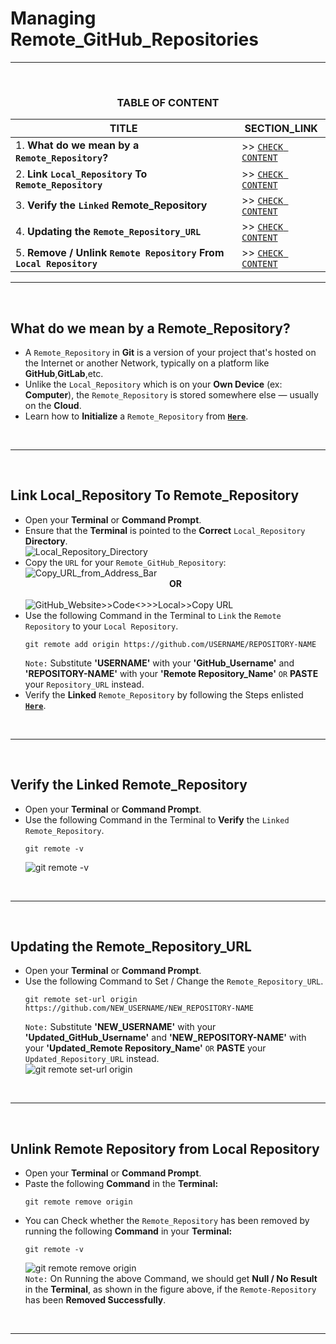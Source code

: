 # Managing Remote_GitHub_Repositories
---
<br>
<div align="center">
 
### TABLE OF CONTENT
 
| TITLE                                                                                                          | SECTION_LINK                                                                                  |
|----------------------------------------------------------------------------------------------------------------|-----------------------------------------------------------------------------------------------|
| 1.  **What do we mean by a `Remote_Repository`?**                                                              | >> [` CHECK CONTENT `](#what-do-we-mean-by-a-remote_repository)                               |
| 2.  **Link `Local_Repository` To `Remote_Repository`**                                                         | >> [` CHECK CONTENT `](#link-local_repository-to-remote_repository)                           |
| 3.  **Verify the `Linked` Remote_Repository**                                                                  | >> [` CHECK CONTENT `](#verify-the-linked-remote_repository)                                  |
| 4.  **Updating the `Remote_Repository_URL`**                                                                   | >> [` CHECK CONTENT `](#updating-the-remote_repository_url)                                   |
| 5.  **Remove / Unlink `Remote Repository` From `Local Repository`**                                            | >> [` CHECK CONTENT `](#unlink-remote-repository-from-local-repository)                       |
</div>

---
<br>

## What do we mean by a Remote_Repository?
  - A `Remote_Repository` in **Git** is a version of your project that's hosted on the Internet or another Network, typically on a platform like **GitHub**,**GitLab**,etc.
  - Unlike the `Local_Repository` which is on your **Own Device** (ex: **Computer**), the `Remote_Repository` is stored somewhere else — usually on the **Cloud**.
  - Learn how to **Initialize** a `Remote_Repository` from [**`Here`**](https://github.com/Yashvant-Chhapwale-Course-Work/GitHub_Prompts/blob/main/Git_Repo_Initialization.md#repository-initialization--using-github_website--recommended).
<br>

---
<br>

## Link Local_Repository To Remote_Repository
  - Open your **Terminal** or **Command Prompt**.
  - Ensure that the **Terminal** is pointed to the **Correct** `Local_Repository` **Directory**.<br>
    ![Local_Repository_Directory](https://github.com/user-attachments/assets/c8a96d54-ca05-4760-8f5d-3e200f4f4c3d)
  - Copy the `URL` for your `Remote_GitHub_Repository`:<br>
    ![Copy_URL_from_Address_Bar](https://github.com/user-attachments/assets/c7453c89-51af-4bfe-bd31-76d62add8563)
    <br> <div align="center">**OR**</div> <br>
    ![GitHub_Website>>Code<>>>Local>>Copy URL](https://github.com/user-attachments/assets/6484b66b-f33a-404e-b4c2-9b7b2c6d1015)
    <br>
  - Use the following Command in the Terminal to `Link` the `Remote Repository` to your `Local Repository`.
    ```
    git remote add origin https://github.com/USERNAME/REPOSITORY-NAME
    ```
    `Note:` Substitute **'USERNAME'** with your **'GitHub_Username'** and **'REPOSITORY-NAME'** with your **'Remote Repository_Name'** `OR` **PASTE** your `Repository_URL` instead.<br>
  - Verify the **Linked** `Remote_Repository` by following the Steps enlisted [**`Here`**](#verify-the-linked-remote_repository).
<br>

---
<br>

## Verify the Linked Remote_Repository
  - Open your **Terminal** or **Command Prompt**.
  - Use the following Command in the Terminal to **Verify** the `Linked Remote_Repository`.
    ```
    git remote -v
    ```
    ![git remote -v](https://github.com/user-attachments/assets/d8166b6a-b4fb-4e9a-94cd-e08b653d0d9b)
<br>

---
<br>

## Updating the Remote_Repository_URL
  - Open your **Terminal** or **Command Prompt**.
  - Use the following Command to Set / Change the `Remote_Repository_URL`.
    ```
    git remote set-url origin https://github.com/NEW_USERNAME/NEW_REPOSITORY-NAME
    ```
    `Note:` Substitute **'NEW_USERNAME'** with your **'Updated_GitHub_Username'** and **'NEW_REPOSITORY-NAME'** with your **'Updated_Remote Repository_Name'** `OR` **PASTE** your `Updated_Repository_URL` instead.<br>
    ![git remote set-url origin](https://github.com/user-attachments/assets/80430af0-77ba-4b45-a068-c074fe99906c)
<br>

---
<br>

## Unlink Remote Repository from Local Repository
  - Open your **Terminal** or **Command Prompt**.
  - Paste the following **Command** in the **Terminal:**
    ```
    git remote remove origin
    ```
 - You can Check whether the `Remote_Repository` has been removed by running the following **Command** in your **Terminal:**
   ```
   git remote -v
   ```
   ![git remote remove origin](https://github.com/user-attachments/assets/e9b34cac-0b20-422e-a451-fde9e4f8977b)<br>
   `Note:` On Running the above Command, we should get **Null / No Result** in the **Terminal**, as shown in the figure above, if the `Remote-Repository` has been **Removed Successfully**.
<br>

---
<br>
